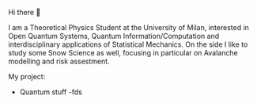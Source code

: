 Hi there 👋

I am a Theoretical Physics Student at the University of Milan, interested in Open Quantum Systems, Quantum Information/Computation and interdisciplinary applications of Statistical Mechanics. 
On the side I like to study some Snow Science as well, focusing in particular on Avalanche modelling and risk assestment.

My project:
- Quantum stuff
   -fds

<!--
**mgarbellini/mgarbellini** is a ✨ _special_ ✨ repository because its `README.md` (this file) appears on your GitHub profile.

Here are some ideas to get you started:

- 🔭 I’m currently working on ...
- 🌱 I’m currently learning ...
- 👯 I’m looking to collaborate on ...
- 🤔 I’m looking for help with ...
- 💬 Ask me about ...
- 📫 How to reach me: ...
- 😄 Pronouns: ...
- ⚡ Fun fact: ...
-->
